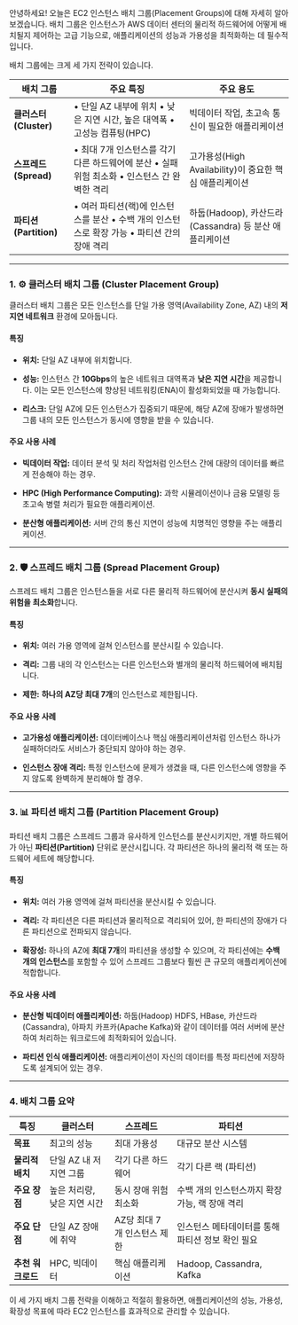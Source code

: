 

안녕하세요! 오늘은 EC2 인스턴스 배치 그룹(Placement Groups)에 대해 자세히 알아보겠습니다. 배치 그룹은 인스턴스가 AWS 데이터 센터의 물리적 하드웨어에 어떻게 배치될지 제어하는 고급 기능으로, 애플리케이션의 성능과 가용성을 최적화하는 데 필수적입니다.

배치 그룹에는 크게 세 가지 전략이 있습니다.

|배치 그룹|주요 특징|주요 용도|
|---|---|---|
|**클러스터 (Cluster)**|• 단일 AZ 내부에 위치 • 낮은 지연 시간, 높은 대역폭 • 고성능 컴퓨팅(HPC)|빅데이터 작업, 초고속 통신이 필요한 애플리케이션|
|**스프레드 (Spread)**|• 최대 7개 인스턴스를 각기 다른 하드웨어에 분산 • 실패 위험 최소화 • 인스턴스 간 완벽한 격리|고가용성(High Availability)이 중요한 핵심 애플리케이션|
|**파티션 (Partition)**|• 여러 파티션(랙)에 인스턴스를 분산 • 수백 개의 인스턴스로 확장 가능 • 파티션 간의 장애 격리|하둡(Hadoop), 카산드라(Cassandra) 등 분산 애플리케이션|

---

### 1. ⚙️ 클러스터 배치 그룹 (Cluster Placement Group)

클러스터 배치 그룹은 모든 인스턴스를 단일 가용 영역(Availability Zone, AZ) 내의 **저지연 네트워크** 환경에 모아둡니다.

#### **특징**

- **위치:** 단일 AZ 내부에 위치합니다.
    
- **성능:** 인스턴스 간 **10Gbps**의 높은 네트워크 대역폭과 **낮은 지연 시간**을 제공합니다. 이는 모든 인스턴스에 향상된 네트워킹(ENA)이 활성화되었을 때 가능합니다.
    
- **리스크:** 단일 AZ에 모든 인스턴스가 집중되기 때문에, 해당 AZ에 장애가 발생하면 그룹 내의 모든 인스턴스가 동시에 영향을 받을 수 있습니다.
    

#### **주요 사용 사례**

- **빅데이터 작업:** 데이터 분석 및 처리 작업처럼 인스턴스 간에 대량의 데이터를 빠르게 전송해야 하는 경우.
    
- **HPC (High Performance Computing):** 과학 시뮬레이션이나 금융 모델링 등 초고속 병렬 처리가 필요한 애플리케이션.
    
- **분산형 애플리케이션:** 서버 간의 통신 지연이 성능에 치명적인 영향을 주는 애플리케이션.
    

---

### 2. 🛡️ 스프레드 배치 그룹 (Spread Placement Group)

스프레드 배치 그룹은 인스턴스들을 서로 다른 물리적 하드웨어에 분산시켜 **동시 실패의 위험을 최소화**합니다.

#### **특징**

- **위치:** 여러 가용 영역에 걸쳐 인스턴스를 분산시킬 수 있습니다.
    
- **격리:** 그룹 내의 각 인스턴스는 다른 인스턴스와 별개의 물리적 하드웨어에 배치됩니다.
    
- **제한:** **하나의 AZ당 최대 7개**의 인스턴스로 제한됩니다.
    

#### **주요 사용 사례**

- **고가용성 애플리케이션:** 데이터베이스나 핵심 애플리케이션처럼 인스턴스 하나가 실패하더라도 서비스가 중단되지 않아야 하는 경우.
    
- **인스턴스 장애 격리:** 특정 인스턴스에 문제가 생겼을 때, 다른 인스턴스에 영향을 주지 않도록 완벽하게 분리해야 할 경우.
    

---

### 3. 📊 파티션 배치 그룹 (Partition Placement Group)

파티션 배치 그룹은 스프레드 그룹과 유사하게 인스턴스를 분산시키지만, 개별 하드웨어가 아닌 **파티션(Partition)** 단위로 분산시킵니다. 각 파티션은 하나의 물리적 랙 또는 하드웨어 세트에 해당합니다.

#### **특징**

- **위치:** 여러 가용 영역에 걸쳐 파티션을 분산시킬 수 있습니다.
    
- **격리:** 각 파티션은 다른 파티션과 물리적으로 격리되어 있어, 한 파티션의 장애가 다른 파티션으로 전파되지 않습니다.
    
- **확장성:** 하나의 AZ에 **최대 7개**의 파티션을 생성할 수 있으며, 각 파티션에는 **수백 개의 인스턴스**를 포함할 수 있어 스프레드 그룹보다 훨씬 큰 규모의 애플리케이션에 적합합니다.
    

#### **주요 사용 사례**

- **분산형 빅데이터 애플리케이션:** 하둡(Hadoop) HDFS, HBase, 카산드라(Cassandra), 아파치 카프카(Apache Kafka)와 같이 데이터를 여러 서버에 분산하여 처리하는 워크로드에 최적화되어 있습니다.
    
- **파티션 인식 애플리케이션:** 애플리케이션이 자신의 데이터를 특정 파티션에 저장하도록 설계되어 있는 경우.
    

---

### 4. 배치 그룹 요약

|특징|클러스터|스프레드|파티션|
|---|---|---|---|
|**목표**|최고의 성능|최대 가용성|대규모 분산 시스템|
|**물리적 배치**|단일 AZ 내 저지연 그룹|각기 다른 하드웨어|각기 다른 랙 (파티션)|
|**주요 장점**|높은 처리량, 낮은 지연 시간|동시 장애 위험 최소화|수백 개의 인스턴스까지 확장 가능, 랙 장애 격리|
|**주요 단점**|단일 AZ 장애에 취약|AZ당 최대 7개 인스턴스 제한|인스턴스 메타데이터를 통해 파티션 정보 확인 필요|
|**추천 워크로드**|HPC, 빅데이터|핵심 애플리케이션|Hadoop, Cassandra, Kafka|

이 세 가지 배치 그룹 전략을 이해하고 적절히 활용하면, 애플리케이션의 성능, 가용성, 확장성 목표에 따라 EC2 인스턴스를 효과적으로 관리할 수 있습니다.